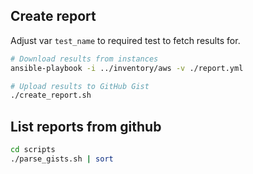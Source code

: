 ## Create report

Adjust var `test_name` to required test to fetch results for.

```bash
# Download results from instances
ansible-playbook -i ../inventory/aws -v ./report.yml

# Upload results to GitHub Gist
./create_report.sh
```

## List reports from github

```bash
cd scripts
./parse_gists.sh | sort
```
